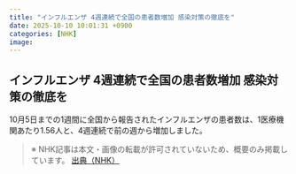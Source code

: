 ```yaml
---
title: "インフルエンザ 4週連続で全国の患者数増加 感染対策の徹底を"
date: 2025-10-10 10:01:31 +0900
categories: [NHK]
image: 
---
```

## インフルエンザ 4週連続で全国の患者数増加 感染対策の徹底を

10月5日までの1週間に全国から報告されたインフルエンザの患者数は、1医療機関あたり1.56人と、4週連続で前の週から増加しました。

> ※ NHK記事は本文・画像の転載が許可されていないため、概要のみ掲載しています。
[出典（NHK）](http://www3.nhk.or.jp/news/html/20251010/k10014946541000.html)

